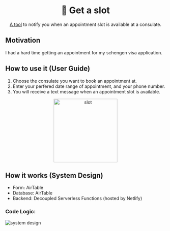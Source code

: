 <div align="center">
  <h1>📅 Get a slot</h1>
</div>

<div align="center">

[A tool](https://airtable.com/shrUCzw9c7LWe57kq) to notify you when an appointment slot is available at a consulate.

</div>

## Motivation

I had a hard time getting an appointment for my schengen visa application.

## How to use it (User Guide)

1. Choose the consulate you want to book an appointment at.
2. Enter your perfered date range of appointment, and your phone number.
3. You will receive a text message when an appointment slot is available.

<div align="center">
  <img alt="slot" src="https://user-images.githubusercontent.com/8275280/170397489-3e1a79ca-2763-43b0-9bc2-565207135038.jpg" width="200"  />
</div>

## How it works (System Design)

- Form: AirTable
- Database: AirTable
- Backend: Decoupled Serverless Functions (hosted by Netlify)

### Code Logic:

![system design](https://user-images.githubusercontent.com/8275280/170083747-a8716567-97b9-410d-83ea-5f3b69243ee5.jpg)
